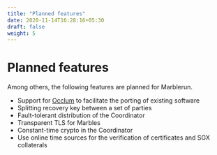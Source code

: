 ```yaml
---
title: "Planned features"
date: 2020-11-14T16:28:16+05:30
draft: false
weight: 5
---
```


# Planned features

Among others, the following features are planned for Marblerun.

* Support for [Occlum](https://occlum.io/) to facilitate the porting of existing software
* Splitting recovery key between a set of parties
* Fault-tolerant distribution of the Coordinator
* Transparent TLS for Marbles
* Constant-time crypto in the Coordinator
* Use online time sources for the verification of certificates and SGX collaterals
